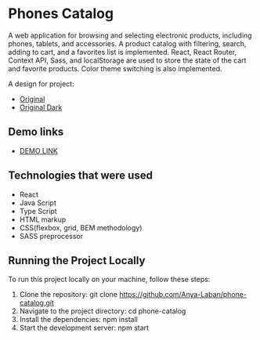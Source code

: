 # Phones Catalog
A web application for browsing and selecting electronic products, including phones, tablets, and accessories. A product catalog with filtering, search, adding to cart, and a favorites list is implemented. React, React Router, Context API, Sass, and localStorage are used to store the state of the cart and favorite products. Color theme switching is also implemented.

A design for project:
- [Original](https://www.figma.com/file/T5ttF21UnT6RRmCQQaZc6L/Phone-catalog-(V2)-Original)
- [Original Dark](https://www.figma.com/file/BUusqCIMAWALqfBahnyIiH/Phone-catalog-(V2)-Original-Dark)

## Demo links
- [DEMO LINK](https://Anya-Laban.github.io/phone-catalog/)

## Technologies that were used
- React
- Java Script
- Type Script
- HTML markup
- CSS(flexbox, grid, BEM methodology)
- SASS preprocessor

## Running the Project Locally
To run this project locally on your machine, follow these steps:

1. Clone the repository:
    git clone https://github.com/Anya-Laban/phone-catalog.git
2. Navigate to the project directory:
    cd phone-catalog
3. Install the dependencies:
    npm install
4. Start the development server:
    npm start
